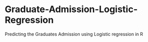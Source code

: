 # Graduate-Admission-Logistic-Regression
Predicting the Graduates Admission using Logistic regression in R
